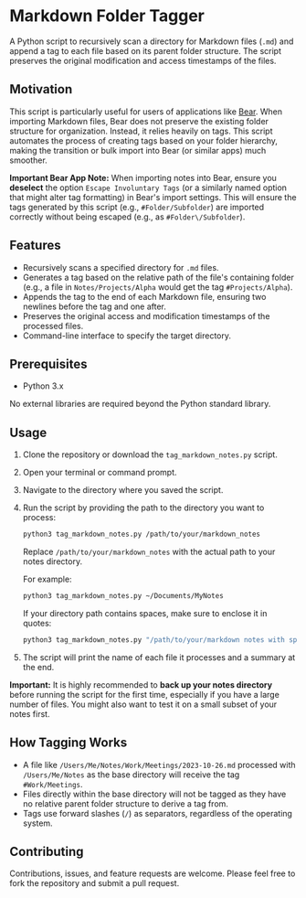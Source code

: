 # Markdown Folder Tagger

A Python script to recursively scan a directory for Markdown files (`.md`) and append a tag to each file based on its parent folder structure. The script preserves the original modification and access timestamps of the files.

## Motivation

This script is particularly useful for users of applications like [Bear](https://bear.app/). When importing Markdown files, Bear does not preserve the existing folder structure for organization. Instead, it relies heavily on tags. This script automates the process of creating tags based on your folder hierarchy, making the transition or bulk import into Bear (or similar apps) much smoother.

**Important Bear App Note:** When importing notes into Bear, ensure you **deselect** the option `Escape Involuntary Tags` (or a similarly named option that might alter tag formatting) in Bear's import settings. This will ensure the tags generated by this script (e.g., `#Folder/Subfolder`) are imported correctly without being escaped (e.g., as `#Folder\/Subfolder`).

## Features

-   Recursively scans a specified directory for `.md` files.
-   Generates a tag based on the relative path of the file's containing folder (e.g., a file in `Notes/Projects/Alpha` would get the tag `#Projects/Alpha`).
-   Appends the tag to the end of each Markdown file, ensuring two newlines before the tag and one after.
-   Preserves the original access and modification timestamps of the processed files.
-   Command-line interface to specify the target directory.

## Prerequisites

-   Python 3.x

No external libraries are required beyond the Python standard library.

## Usage

1.  Clone the repository or download the `tag_markdown_notes.py` script.
2.  Open your terminal or command prompt.
3.  Navigate to the directory where you saved the script.
4.  Run the script by providing the path to the directory you want to process:

    ```bash
    python3 tag_markdown_notes.py /path/to/your/markdown_notes
    ```

    Replace `/path/to/your/markdown_notes` with the actual path to your notes directory.

    For example:

    ```bash
    python3 tag_markdown_notes.py ~/Documents/MyNotes
    ```

    If your directory path contains spaces, make sure to enclose it in quotes:

    ```bash
    python3 tag_markdown_notes.py "/path/to/your/markdown notes with spaces"
    ```

5.  The script will print the name of each file it processes and a summary at the end.

**Important:** It is highly recommended to **back up your notes directory** before running the script for the first time, especially if you have a large number of files. You might also want to test it on a small subset of your notes first.

## How Tagging Works

-   A file like `/Users/Me/Notes/Work/Meetings/2023-10-26.md` processed with `/Users/Me/Notes` as the base directory will receive the tag `#Work/Meetings`.
-   Files directly within the base directory will not be tagged as they have no relative parent folder structure to derive a tag from.
-   Tags use forward slashes (`/`) as separators, regardless of the operating system.

## Contributing

Contributions, issues, and feature requests are welcome. Please feel free to fork the repository and submit a pull request.
